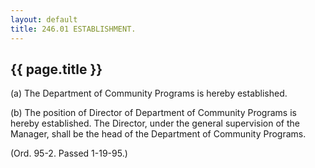 ```yaml
---
layout: default 
title: 246.01 ESTABLISHMENT.
---
```


{{ page.title }}
----------------

​(a) The Department of Community Programs is hereby established.

​(b) The position of Director of Department of Community Programs is
hereby established. The Director, under the general supervision of the
Manager, shall be the head of the Department of Community Programs.

(Ord. 95-2. Passed 1-19-95.)

